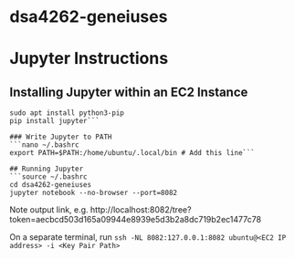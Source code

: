 # dsa4262-geneiuses

# Jupyter Instructions 

## Installing Jupyter within an EC2 Instance 
```sudo apt update
sudo apt install python3-pip
pip install jupyter```

### Write Jupyter to PATH
```nano ~/.bashrc
export PATH=$PATH:/home/ubuntu/.local/bin # Add this line```

## Running Jupyter
```source ~/.bashrc
cd dsa4262-geneiuses
jupyter notebook --no-browser --port=8082
```
Note output link, e.g. http://localhost:8082/tree?token=aecbcd503d165a09944e8939e5d3b2a8dc719b2ec1477c78

On a separate terminal, run
`ssh -NL 8082:127.0.0.1:8082 ubuntu@<EC2 IP address> -i <Key Pair Path>`
